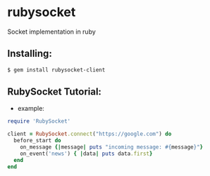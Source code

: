# rubysocket
Socket implementation in ruby

## Installing:
```bash
$ gem install rubysocket-client
```

## RubySocket Tutorial:

- example:

```ruby
require 'RubySocket'

client = RubySocket.connect("https://google.com") do
  before_start do
    on_message {|message| puts "incoming message: #{message}"}
    on_event('news') { |data| puts data.first} 
  end
end
```